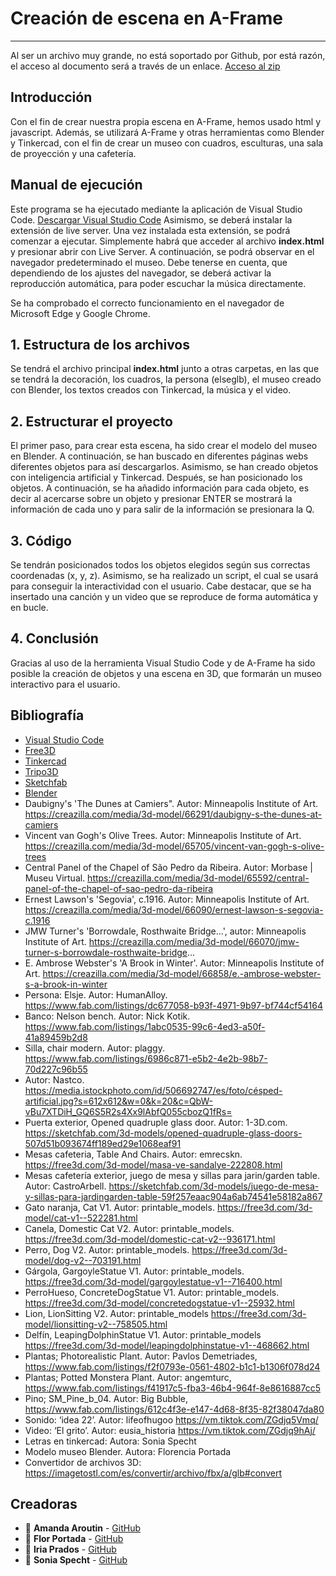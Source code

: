 # Creación de escena en A-Frame
- - -
Al ser un archivo muy grande, no está soportado por Github, por está razón, el acceso al documento será a través de un enlace. 
[Acceso al zip](https://drive.google.com/file/d/11cf3uQI2N1GFq2mDcV_IAoOMTyu3S8xc/view?usp=share_link)
## Introducción
Con el fin de crear nuestra propia escena en A-Frame, hemos usado html y javascript. Además, se utilizará A-Frame y otras herramientas como Blender y Tinkercad, con el fin de crear un museo con cuadros, esculturas, una sala de proyección y una cafetería. 

## Manual de ejecución
Este programa se ha ejecutado mediante la aplicación de Visual Studio Code.
[Descargar Visual Studio Code](https://code.visualstudio.com/download) 
Asimismo, se deberá instalar la extensión de live server. Una vez instalada esta extensión, se podrá comenzar a ejecutar. 
Simplemente habrá que acceder al archivo **index.html** y presionar abrir con Live Server. A continuación, se podrá observar en el navegador predeterminado el museo. Debe tenerse en cuenta, que dependiendo de los ajustes del navegador, se deberá activar la reproducción automática, para poder escuchar la música directamente.

Se ha comprobado el correcto funcionamiento en el navegador de Microsoft Edge y Google Chrome.

## 1. Estructura de los archivos  
Se tendrá el archivo principal **index.html** junto a otras carpetas, en las que se tendrá la decoración, los cuadros, la persona (elseglb), el museo creado con Blender, los textos creados con Tinkercad, la música y el video. 

## 2. Estructurar el proyecto
El primer paso, para crear esta escena, ha sido crear el modelo del museo en Blender. A continuación, se han buscado en diferentes páginas webs diferentes objetos para así descargarlos. Asimismo, se han creado objetos con inteligencia artificial y Tinkercad. Después, se han posicionado los objetos. A continuación, se ha añadido información para cada objeto, es decir al acercarse sobre un objeto y presionar ENTER se mostrará la información de cada uno y para salir de la información se presionara la Q.

## 3. Código
Se tendrán posicionados todos los objetos elegidos según sus correctas coordenadas (x, y, z). Asimismo, se ha realizado un script, el cual se usará para conseguir la interactividad con el usuario. Cabe destacar, que se ha insertado una canción y un video que se reproduce de forma automática y en bucle. 

## 4. Conclusión
Gracias al uso de la herramienta Visual Studio Code y de A-Frame ha sido posible la creación de objetos y una escena en 3D, que formarán un museo interactivo para el usuario.  

## Bibliografía
-  [Visual Studio Code](https://code.visualstudio.com/download) 
-  [Free3D](https://free3d.com/3d-models/) 
-  [Tinkercad](https://www.tinkercad.com/) 
- [Tripo3D](https://www.tripo3d.ai) 
-  [Sketchfab](https://sketchfab.com/search?type=models) 
-  [Blender](https://www.blender.org/) 
- Daubigny's 'The Dunes at Camiers". Autor: Minneapolis Institute of Art.
https://creazilla.com/media/3d-model/66291/daubigny-s-the-dunes-at-camiers
- Vincent van Gogh's Olive Trees. Autor: Minneapolis Institute of Art. https://creazilla.com/media/3d-model/65705/vincent-van-gogh-s-olive-trees
- Central Panel of the Chapel of São Pedro da Ribeira. Autor: Morbase | Museu Virtual.
https://creazilla.com/media/3d-model/65592/central-panel-of-the-chapel-of-sao-pedro-da-ribeira
- Ernest Lawson's 'Segovia', c.1916. Autor: Minneapolis Institute of Art.
https://creazilla.com/media/3d-model/66090/ernest-lawson-s-segovia-c.1916
- JMW Turner's 'Borrowdale, Rosthwaite Bridge...', autor: Minneapolis Institute of Art.
https://creazilla.com/media/3d-model/66070/jmw-turner-s-borrowdale-rosthwaite-bridge...
- E. Ambrose Webster's 'A Brook in Winter'. Autor:  Minneapolis Institute of Art.
https://creazilla.com/media/3d-model/66858/e.-ambrose-webster-s-a-brook-in-winter
- Persona: Elsje. Autor: HumanAlloy. https://www.fab.com/listings/dc677058-b93f-4971-9b97-bf744cf54164
- Banco: Nelson bench. Autor: Nick Kotik. https://www.fab.com/listings/1abc0535-99c6-4ed3-a50f-41a89459b2d8
- Silla, chair modern. Autor: plaggy. https://www.fab.com/listings/6986c871-e5b2-4e2b-98b7-70d227c96b55
- Autor: Nastco. https://media.istockphoto.com/id/506692747/es/foto/césped-artificial.jpg?s=612x612&w=0&k=20&c=QbW-vBu7XTDiH_GQ6S5R2s4Xx9lAbfQ055cbozQ1fRs= 
- Puerta exterior, Opened quadruple glass door. Autor: 1-3D.com. https://sketchfab.com/3d-models/opened-quadruple-glass-doors-507d51b093674ff189ed29e1068eaf91
- Mesas cafeteria, Table And Chairs. Autor: emrecskn. https://free3d.com/3d-model/masa-ve-sandalye-222808.html
- Mesas cafetería exterior, juego de mesa y sillas para jarin/garden table. Autor: CastroArbell. https://sketchfab.com/3d-models/juego-de-mesa-y-sillas-para-jardingarden-table-59f257eaac904a6ab74541e58182a867
- Gato naranja, Cat V1. Autor: printable_models. https://free3d.com/3d-model/cat-v1--522281.html
- Canela, Domestic Cat V2. Autor: printable_models. https://free3d.com/3d-model/domestic-cat-v2--936171.html
- Perro, Dog V2. Autor: printable_models. https://free3d.com/3d-model/dog-v2--703191.html
- Gárgola, GargoyleStatue V1. Autor: printable_models. https://free3d.com/3d-model/gargoylestatue-v1--716400.html
- PerroHueso, ConcreteDogStatue V1. Autor: printable_models. https://free3d.com/3d-model/concretedogstatue-v1--25932.html
- Lion, LionSitting V2. Autor: printable_models https://free3d.com/3d-model/lionsitting-v2--758505.html
- Delfín, LeapingDolphinStatue V1. Autor: printable_models https://free3d.com/3d-model/leapingdolphinstatue-v1--468662.html 
- Plantas; Photorealistic Plant. Autor: Pavlos Demetriades, https://www.fab.com/listings/f2f0793e-0561-4802-b1c1-b1306f078d24
- Plantas; Potted Monstera Plant. Autor: angemturc, https://www.fab.com/listings/f41917c5-fba3-46b4-964f-8e8616887cc5
- Pino; SM_Pine_b_04. Autor: Big Bubble, https://www.fab.com/listings/612c4f3e-e147-4d68-8f35-82f38047da80
- Sonido: ‘idea 22’. Autor: lifeofhugoo https://vm.tiktok.com/ZGdjq5Vmq/
- Video: ‘El grito’. Autor: eusia_historia https://vm.tiktok.com/ZGdjq9hAj/
- Letras en tinkercad: Autora: Sonia Specht 
- Modelo museo Blender. Autora: Florencia Portada
- Convertidor de archivos 3D: https://imagetostl.com/es/convertir/archivo/fbx/a/glb#convert 



## Creadoras
- 👤 **Amanda Aroutin** - [GitHub](https://github.com/amandaaroutin) 
- 👤 **Flor Portada** - [GitHub](https://github.com/florportada) 
- 👤 **Iria Prados** - [GitHub](https://github.com/iriaprados) 
- 👤 **Sonia Specht** - [GitHub](https://github.com/soniaspecht) 

